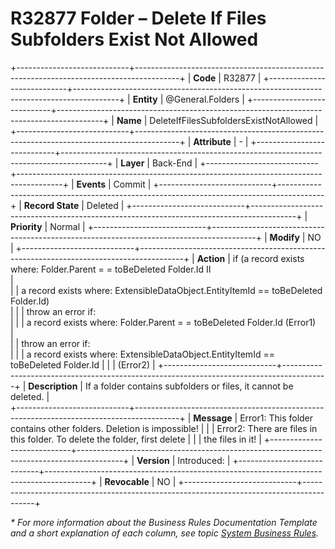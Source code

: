 ﻿---
erp.type: business-rule
erp.entity: General.Folders
---

# R32877 Folder – Delete If Files Subfolders Exist Not Allowed
+----------------------------+-----------------------------------------------------------------------------------------+
| **Code**                   | R32877                                                                                  |
+----------------------------+-----------------------------------------------------------------------------------------+
| **Entity**                 | @General.Folders                                                                        |
+----------------------------+-----------------------------------------------------------------------------------------+
| **Name**                   | DeleteIfFilesSubfoldersExistNotAllowed                                                  |
+----------------------------+-----------------------------------------------------------------------------------------+
| **Attribute**              | \-                                                                                      |
+----------------------------+-----------------------------------------------------------------------------------------+
| **Layer**                  | Back-End                                                                                |
+----------------------------+-----------------------------------------------------------------------------------------+
| **Events**                 | Commit                                                                                  |
+----------------------------+-----------------------------------------------------------------------------------------+
| **Record State**           | Deleted                                                                                 |
+----------------------------+-----------------------------------------------------------------------------------------+
| **Priority**               | Normal                                                                                  |
+----------------------------+-----------------------------------------------------------------------------------------+
| **Modify**                 | NO                                                                                      |
+----------------------------+-----------------------------------------------------------------------------------------+
| **Action**                 | if (a record exists where: Folder.Parent = = toBeDeleted Folder.Id    II    <br>        |    
|                            | a record exists where: ExtensibleDataObject.EntityItemId == toBeDeleted Folder.Id) <br> |
|                            | throw an error if: <br>                                                                 |
|                            | a record exists where: Folder.Parent = = toBeDeleted Folder.Id (Error1) <br>            |     
|                            | throw an error if: <br>                                                                 | 
|                            | a record exists where: ExtensibleDataObject.EntityItemId == toBeDeleted Folder.Id       |
|                            | (Error2)                                                                                |
+----------------------------+-----------------------------------------------------------------------------------------+
| **Description**            | If a folder contains subfolders or files, it cannot be deleted.                         |                                         
+----------------------------+-----------------------------------------------------------------------------------------+
| **Message**                | Еrror1: This folder contains other folders. Deletion is impossible!                     |
|                            | Error2: There are files in this folder. To delete the folder, first delete              |
|                            | the files in it!                                                                        |
+----------------------------+-----------------------------------------------------------------------------------------+
| **Version**                | Introduced:                                                                             |
+----------------------------+-----------------------------------------------------------------------------------------+
| **Revocable**              | NO                                                                                      |
+----------------------------+-----------------------------------------------------------------------------------------+

*\* For more information about the Business Rules Documentation Template and a short explanation of each column, see
topic [System Business Rules](../templates/template-description-system-business-rules.md).*
